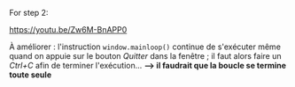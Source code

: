 For step 2: 

https://youtu.be/Zw6M-BnAPP0 


À améliorer : l'instruction `window.mainloop()` continue de s'exécuter même quand on appuie sur le bouton *Quitter* dans la fenêtre ; il faut alors faire un *Ctrl+C* afin de terminer l'exécution... **--> il faudrait que la boucle se termine toute seule**

